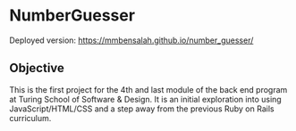 # NumberGuesser

Deployed version: <https://mmbensalah.github.io/number_guesser/>

## Objective

This is the first project for the 4th and last module of the back end program at Turing School of Software & Design. It is an initial exploration into using JavaScript/HTML/CSS and a step away from the previous Ruby on Rails curriculum. 


